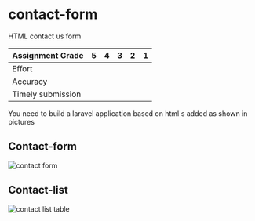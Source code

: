 # contact-form
HTML contact us form


| Assignment Grade | 5 | 4 | 3 | 2 | 1 |
| --- | --- | --- | --- | --- | --- |
| Effort |  |  |  |  |  |
| Accuracy |  |  |  |  |  |
| Timely submission |  |  |  |  |  |



You need to build a laravel application based on html's added as shown in pictures

## Contact-form

![contact form](https://github.com/badranawad/contact-us-app/blob/master/contact%20form.png)

## Contact-list

![contact list table](https://github.com/badranawad/contact-us-app/blob/master/contact-us-list.png)
